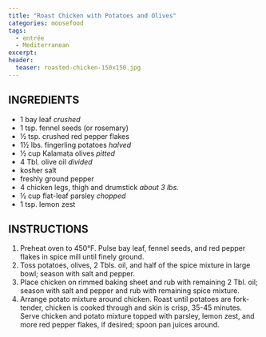 ```yaml
---
title: "Roast Chicken with Potatoes and Olives"
categories: moosefood
tags: 
  - entrée
  - Mediterranean
excerpt:
header:
  teaser: roasted-chicken-150x150.jpg
---
```


## INGREDIENTS
* 1 bay leaf *crushed*
* 1 tsp. fennel seeds (or rosemary)
* ½ tsp. crushed red pepper flakes
* 1½ lbs. fingerling potatoes *halved*
* ½ cup Kalamata olives *pitted*
* 4 Tbl. olive oil *divided*
* kosher salt
* freshly ground pepper
* 4 chicken legs, thigh and drumstick *about 3 lbs.*
* ½ cup flat-leaf parsley *chopped*
* 1 tsp. lemon zest

## INSTRUCTIONS
1. Preheat oven to 450°F. Pulse bay leaf, fennel seeds, and red pepper flakes in spice mill until finely ground.
2. Toss potatoes, olives, 2 Tbls. oil, and half of the spice mixture in large bowl; season with salt and pepper.
3. Place chicken on rimmed baking sheet and rub with remaining 2 Tbl. oil; season with salt and pepper and rub with remaining spice mixture.
4. Arrange potato mixture around chicken. Roast until potatoes are fork-tender, chicken is cooked through and skin is crisp, 35-45 minutes. Serve chicken and potato mixture topped with parsley, lemon zest, and more red pepper flakes, if desired; spoon pan juices around.
